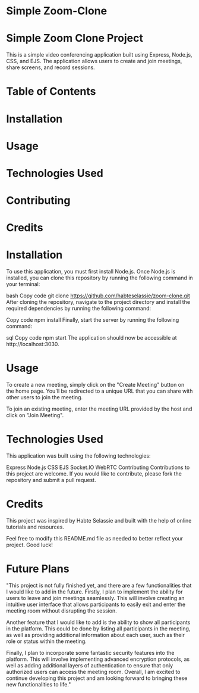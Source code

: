 # Simple Zoom-Clone
# Simple Zoom Clone Project
This is a simple video conferencing application built using Express, Node.js, CSS, and EJS. The application allows users to create and join meetings, share screens, and record sessions.

# Table of Contents
# Installation
# Usage
# Technologies Used
# Contributing
# Credits
# Installation
To use this application, you must first install Node.js. Once Node.js is installed, you can clone this repository by running the following command in your terminal:

bash
Copy code
git clone https://github.com/habteselassie/zoom-clone.git
After cloning the repository, navigate to the project directory and install the required dependencies by running the following command:

Copy code
npm install
Finally, start the server by running the following command:

sql
Copy code
npm start
The application should now be accessible at http://localhost:3030.

# Usage
To create a new meeting, simply click on the "Create Meeting" button on the home page. You'll be redirected to a unique URL that you can share with other users to join the meeting.

To join an existing meeting, enter the meeting URL provided by the host and click on "Join Meeting".

# Technologies Used
This application was built using the following technologies:

Express
Node.js
CSS
EJS
Socket.IO
WebRTC
Contributing
Contributions to this project are welcome. If you would like to contribute, please fork the repository and submit a pull request.

# Credits
This project was inspired by Habte Selassie and built with the help of online tutorials and resources.

Feel free to modify this README.md file as needed to better reflect your project. Good luck!
# Future Plans
"This project is not fully finished yet, and there are a few functionalities that I would like to add in the future. Firstly, I plan to implement the ability for users to leave and join meetings seamlessly. This will involve creating an intuitive user interface that allows participants to easily exit and enter the meeting room without disrupting the session.

Another feature that I would like to add is the ability to show all participants in the platform. This could be done by listing all participants in the meeting, as well as providing additional information about each user, such as their role or status within the meeting.

Finally, I plan to incorporate some fantastic security features into the platform. This will involve implementing advanced encryption protocols, as well as adding additional layers of authentication to ensure that only authorized users can access the meeting room. Overall, I am excited to continue developing this project and am looking forward to bringing these new functionalities to life."





